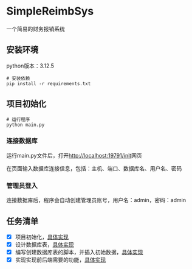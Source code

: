 # SimpleReimbSys

一个简易的财务报销系统

## 安装环境

python版本：3.12.5

```shell
# 安装依赖
pip install -r requirements.txt
```

## 项目初始化

```shell
# 运行程序
python main.py
```

### 连接数据库

运行main.py文件后，打开<http://localhost:19791/init>网页

在页面输入数据库连接信息，包括：主机、端口、数据库名、用户名、密码

### 管理员登入

连接数据库后，程序会自动创建管理员账号，用户名：admin，密码：admin

## 任务清单

- [x] 项目初始化，[具体实现](./docs/具体实现.md#项目初始化)
- [x] 设计数据库表，[具体实现](./docs/具体实现.md#设计数据库表)
- [x] 编写创建数据库表的脚本，并插入初始数据，[具体实现](./docs/具体实现.md#编写创建数据库表的脚本)
- [x] 实现实现前后端需要的功能，[具体实现](./docs/具体实现.md#实现前后端功能)
